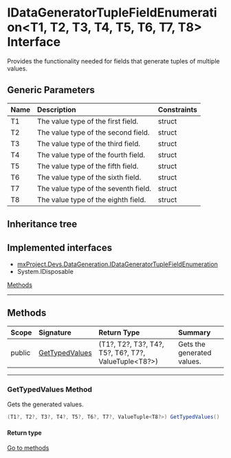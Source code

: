 ﻿


# IDataGeneratorTupleFieldEnumeration&lt;T1, T2, T3, T4, T5, T6, T7, T8&gt; Interface



Provides the functionality needed for fields that generate tuples of multiple values.





## Generic Parameters
|Name|Description|Constraints|
|:--|:--|:--|
| T1 | The value type of the first field. | struct |
| T2 | The value type of the second field. | struct |
| T3 | The value type of the third field. | struct |
| T4 | The value type of the fourth field. | struct |
| T5 | The value type of the fifth field. | struct |
| T6 | The value type of the sixth field. | struct |
| T7 | The value type of the seventh field. | struct |
| T8 | The value type of the eighth field. | struct |

## Inheritance tree
## Implemented interfaces
* [mxProject.Devs.DataGeneration.IDataGeneratorTupleFieldEnumeration](../mxProject.Devs.DataGeneration/IDataGeneratorTupleFieldEnumeration.md)
* System.IDisposable

[Methods](#Methods)&nbsp;&nbsp;





---
## Methods
|Scope|Signature|Return Type|Summary|
|:--|:--|:--|:--|
| public | [GetTypedValues](#gettypedvalues-method) | (T1?, T2?, T3?, T4?, T5?, T6?, T7?, ValueTuple&lt;T8?&gt;) | Gets the generated values. |
---
### GetTypedValues Method

Gets the generated values.
```c#
(T1?, T2?, T3?, T4?, T5?, T6?, T7?, ValueTuple<T8?>) GetTypedValues()
```
#### Return type


[Go to methods](#Methods)



